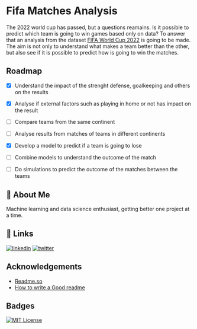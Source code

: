 # Fifa Matches Analysis

The 2022 world cup has passed, but a questions reamains. Is it possible to predict which team is going to win games based only on data? To answer that an analysis from the dataset [FIFA World Cup 2022](https://www.kaggle.com/datasets/brenda89/fifa-world-cup-2022) is going to be made. The aim is not only to understand what makes a team better than the other, but also see if it is possible to predict how is going to win the matches.

## Roadmap

- [X] Understand the impact of the strenght defense, goalkeeping and others on the results 
- [X] Analyse if external factors such as playing in home or not has impact on the result
- [ ] Compare teams from the same continent
- [ ] Analyse results from matches of teams in different continents
- [X] Develop a model to predict if a team is going to lose
- [ ] Combine models to understand the outcome of the match
- [ ] Do simulations to predict the outcome of the matches between the teams


## 🚀 About Me
Machine learning and data science enthusiast, getting better one project at a time.


## 🔗 Links
[![linkedin](https://img.shields.io/badge/linkedin-0A66C2?style=for-the-badge&logo=linkedin&logoColor=white)](https://www.linkedin.com/in/felipeflopes/)
[![twitter](https://img.shields.io/badge/twitter-1DA1F2?style=for-the-badge&logo=twitter&logoColor=white)](https://twitter.com/Eng_FelipeLopes)


## Acknowledgements

 - [Readme.so](https://readme.so/)
 - [How to write a Good readme](https://bulldogjob.com/news/449-how-to-write-a-good-readme-for-your-github-project)


## Badges

[![MIT License](https://img.shields.io/badge/License-MIT-green.svg)](https://choosealicense.com/licenses/mit/)
